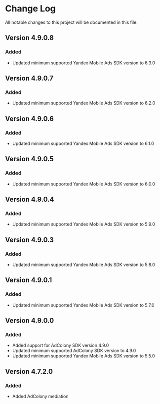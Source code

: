 # Change Log

All notable changes to this project will be documented in this file.

## Version 4.9.0.8

### Added

* Updated minimum supported Yandex Mobile Ads SDK version to 6.3.0

## Version 4.9.0.7

### Added

* Updated minimum supported Yandex Mobile Ads SDK version to 6.2.0

## Version 4.9.0.6

### Added

* Updated minimum supported Yandex Mobile Ads SDK version to 6.1.0

## Version 4.9.0.5

### Added

* Updated minimum supported Yandex Mobile Ads SDK version to 6.0.0

## Version 4.9.0.4

### Added

* Updated minimum supported Yandex Mobile Ads SDK version to 5.9.0

## Version 4.9.0.3

### Added

* Updated minimum supported Yandex Mobile Ads SDK version to 5.8.0

## Version 4.9.0.1

### Added

* Updated minimum supported Yandex Mobile Ads SDK version to 5.7.0

## Version 4.9.0.0

### Added

* Added support for AdColony SDK version 4.9.0
* Updated minimum supported AdColony SDK version to 4.9.0
* Updated minimum supported Yandex Mobile Ads SDK version to 5.5.0

## Version 4.7.2.0

### Added

* Added AdColony mediation
